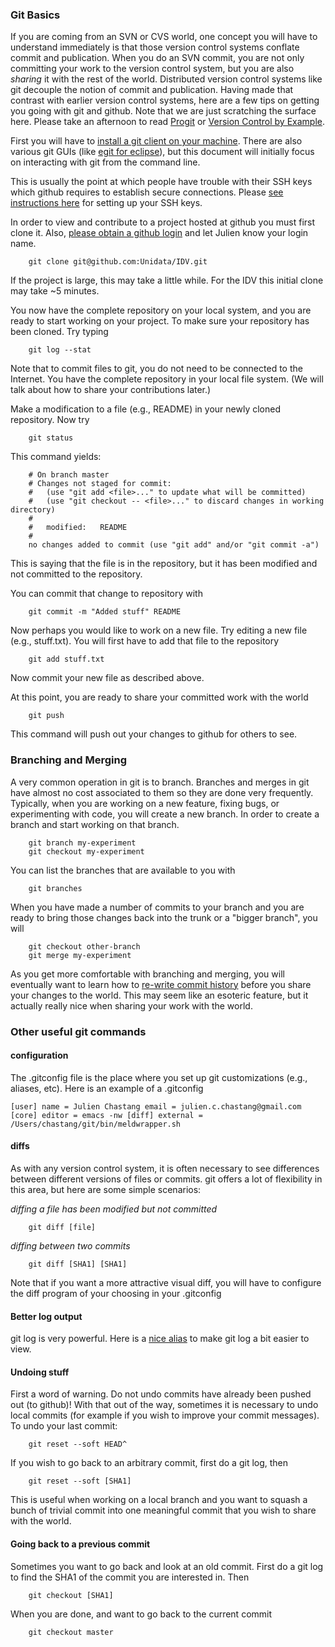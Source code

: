 ### Git Basics

If you are coming from an SVN or CVS world, one concept you will have to understand immediately is that those version control systems conflate commit and publication. When you do an SVN commit, you are not only committing your work to the version control system, but you are also *sharing* it with the rest of the world. Distributed version control systems like git decouple the notion of commit and publication. Having made that contrast with earlier version control systems, here are a few tips on getting you going with git and github. Note that we are just scratching the surface here. Please take an afternoon to read [Progit](http://progit.org "Progit") or [Version Control by Example](http://www.ericsink.com/vcbe/index.html).

First you will have to [install a git client on your machine](http://progit.org/book/ch1-4.html "Installing Git"). There are also various git GUIs (like [egit for eclipse](http://eclipse.org/egit/)), but this document will initially focus on interacting with git from the command line.

This is usually the point at which people have trouble with their SSH keys which github requires to establish secure connections. Please [see instructions here](http://help.github.com/mac-set-up-git/) for setting up your SSH keys.

In order to view and contribute to a project hosted at github you must first clone it. Also, [please obtain a github login](https://github.com/signup/free) and let Julien know your login name.

		git clone git@github.com:Unidata/IDV.git

If the project is large, this may take a little while. For the IDV this initial clone may take ~5 minutes.

You now have the complete repository on your local system, and you are ready to start working on your project. To make sure your repository has been cloned. Try typing 

		git log --stat

Note that to commit files to git, you do not need to be connected to the Internet. You have the complete repository in your local file system. (We will talk about how to share your contributions later.)

Make a modification to a file (e.g., README) in your newly cloned repository. Now try

		git status
				
This command yields:

		# On branch master
		# Changes not staged for commit:
		#   (use "git add <file>..." to update what will be committed)
		#   (use "git checkout -- <file>..." to discard changes in working directory)
		#
		#	modified:   README
		#
		no changes added to commit (use "git add" and/or "git commit -a")
				
This is saying that the file is in the repository, but it has been modified and not committed to the repository.

You can commit that change to repository with

		git commit -m "Added stuff" README
		
Now perhaps you would like to work on a new file. Try editing a new file (e.g., stuff.txt). You will first have to add that file to the repository

		git add stuff.txt
		
Now commit your new file as described above.

At this point,  you are ready to share your committed work with the world

		git push

This command will push out your changes to github for others to see.

### Branching and Merging

A very common operation in git is to branch. Branches and merges in git have almost no cost associated to them so they are done very frequently. Typically, when you are working on a new feature, fixing bugs, or experimenting with code, you will create a new branch. In order to create a branch and start working on that branch.

		git branch my-experiment
 		git checkout my-experiment

You can list the branches that are available to you with

 		git branches

When you have made a number of commits to your branch and you are ready to bring those changes back into the trunk or a "bigger branch", you will

		git checkout other-branch
		git merge my-experiment
		
As you get more comfortable with branching and merging, you will eventually want to learn how to [re-write commit history](http://progit.org/book/ch6-4.html) before you share your changes to the world. This may seem like an esoteric feature, but it actually really nice when sharing your work with the world.

### Other useful git commands

#### configuration

The .gitconfig file is the place where you set up git customizations (e.g., aliases, etc). Here is an example of a .gitconfig

`[user]
        name = Julien Chastang
        email = julien.c.chastang@gmail.com
[core]
        editor = emacs -nw
[diff]
        external = /Users/chastang/git/bin/meldwrapper.sh
`

#### diffs

As with any version control system, it is often necessary to see differences between different versions of files or commits. git offers a lot of flexibility in this area, but here are some simple scenarios:

*diffing a file has been modified but not committed*

		git diff [file]

*diffing between two commits*

		git diff [SHA1] [SHA1]

Note that if you want a more attractive visual diff, you will have to configure the diff program of your choosing in your .gitconfig

#### Better log output

git log is very powerful. Here is a [nice alias](http://pyrtsa.posterous.com/aligning-your-git-logs) to make git log a bit easier to view.

#### Undoing stuff

First a word of warning. Do not undo commits have already been pushed out (to github)! With that out of the way, sometimes it is necessary to undo local commits (for example if you wish to improve your commit messages). To undo your last commit:

		git reset --soft HEAD^

If you wish to go back to an arbitrary commit, first do a git log, then

		git reset --soft [SHA1] 
			
This is useful when working on a local branch and you want to squash a bunch of trivial commit into one meaningful commit that you wish to share with the world.

#### Going back to a previous commit

Sometimes you want to go back and look at an old commit. First do a git log to find the SHA1 of the commit you are interested in. Then

		git checkout [SHA1] 

When you are done, and want to go back to the current commit

		git checkout master
